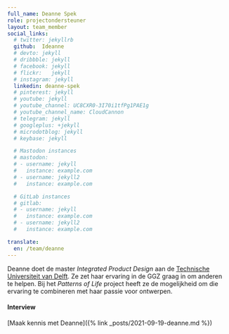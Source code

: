 ```yaml
---
full_name: Deanne Spek
role: projectondersteuner
layout: team_member
social_links:
  # twitter: jekyllrb
  github:  Ideanne
  # devto: jekyll
  # dribbble: jekyll
  # facebook: jekyll
  # flickr:   jekyll
  # instagram: jekyll
  linkedin: deanne-spek
  # pinterest: jekyll
  # youtube: jekyll
  # youtube_channel: UC8CXR0-3I70i1tfPg1PAE1g
  # youtube_channel_name: CloudCannon
  # telegram: jekyll
  # googleplus: +jekyll
  # microdotblog: jekyll
  # keybase: jekyll

  # Mastodon instances
  # mastodon:
  # - username: jekyll
  #   instance: example.com
  # - username: jekyll2
  #   instance: example.com

  # GitLab instances
  # gitlab:
  # - username: jekyll
  #   instance: example.com
  # - username: jekyll2
  #   instance: example.com

translate:
  en: /team/deanne
---
```

Deanne doet de master *Integrated Product Design* aan de
[Technische Universiteit van Delft]. Ze zet haar ervaring in de GGZ graag in om
anderen te helpen. Bij het *Patterns of Life* project heeft ze de mogelijkheid
om die ervaring te combineren met haar passie voor ontwerpen.

#### Interview
[Maak kennis met Deanne]({% link _posts/2021-09-19-deanne.md %})

[Technische Universiteit van Delft]: https://www.tudelft.nl/

